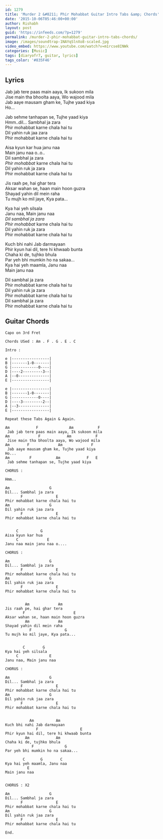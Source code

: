 ```yaml
---
id: 1279
title: 'Murder 2 &#8211; Phir Mohabbat Guitar Intro Tabs &amp; Chords'
date: '2015-10-06T05:46:00+00:00'
author: Rishabh
layout: post
guid: 'https://infeeds.com/?p=1279'
permalink: /murder-2-phir-mohabbat-guitar-intro-tabs-chords/
image: /images/soundtrap-1NAYqSlnXo8-scaled.jpg
video_embed: https://www.youtube.com/watch?v=m1rcse8INWk
categories: [Music]
tags: [diaryofr7, guitar, lyrics]
tags_color: '#835F46'
---
```


## Lyrics

Jab jab tere paas main aaya, Ik sukoon mila  
Jise main tha bhoolta aaya, Wo wajood mila  
Jab aaye mausam gham ke, Tujhe yaad kiya  
Ho…

Jab sehme tanhapan se, Tujhe yaad kiya  
Hmm..dil… Sambhal ja zara  
Phir mohabbat karne chala hai tu  
Dil yahin ruk jaa zara  
Phir mohabbat karne chala hai tu

Aisa kyun kar hua janu naa  
Main janu naa o..o..  
Dil sambhal ja zara  
*Phir mohabbat* karne chala hai tu  
Dil yahin ruk ja zara  
Phir mohabbat karne chala hai tu

Jis raah pe, hai ghar tera  
Aksar wahan se, haan main hoon guzra  
Shayad yahin dil mein raha  
Tu mujh ko mil jaye, Kya pata…

Kya hai yeh silsala  
Janu naa, Main janu naa  
*Dil sambhal ja zara*  
*Phir mohabbat* karne chala hai tu  
Dil yahin ruk ja zara  
Phir mohabbat karne chala hai tu

Kuch bhi nahi Jab darmayaan  
Phir kyun hai dil, tere hi khwaab bunta  
Chaha ki de, tujhko bhula  
Par yeh bhi mumkin ho na sakaa…  
Kya hai yeh maamla, Janu naa  
Main janu naa

Dil sambhal ja zara  
Phir mohabbat karne chala hai tu  
Dil yahin ruk ja zara  
Phir mohabbat karne chala hai tu  
Dil sambhal ja zara  
Phir mohabbat karne chala hai tu

## Guitar Chords

```
Capo on 3rd Fret

Chords USed : Am . F . G . E . C

Intro :

e |-----------------|
B |-------1-0-------|
G |------------0----|
D |----2---------3--|
A |--0--------------|
E |-----------------|

e |-----------------|
B |-------1-0-------|
G |------------0----|
D |----3---------2--|
A |--3--------------|
E |-----------------|

Repeat these Tabs Again & Again.

Am            F              Am           F
 Jab jab tere paas main aaya, Ik sukoon mila
Am             F            Am           F
 Jise main tha bhoolta aaya, Wo wajood mila
Am        F             Am             F
 Jab aaye mausam gham ke, Tujhe yaad kiya
Ho...
Am         F           Am            F   E
 Jab sehme tanhapan se, Tujhe yaad kiya

CHORUS :

Hmm..

Am                  G
Dil... Sambhal ja zara
       F               E
Phir mohabbat karne chala hai tu
Am                  G
Dil yahin ruk jaa zara
       F               E
Phir mohabbat karne chala hai tu


     C          G
Aisa kyun kar hua
     C             E
Janu naa main janu naa o....

CHORUS :

Am                  G
Dil... Sambhal ja zara
       F               E
Phir mohabbat karne chala hai tu
Am                  G
Dil yahin ruk jaa zara
       F               E
Phir mohabbat karne chala hai tu


         Am             Am
Jis raah pe, hai ghar tera
        F                      E
Aksar wahan se, haan main hoon guzra
         Am             Am
Shayad yahin dil mein raha
           F               G
Tu mujh ko mil jaye, Kya pata...


        C        G   
Kya hai yeh silsala
     C              E
Janu naa, Main janu naa

CHORUS :

Am                  G
Dil... Sambhal ja zara
       F               E
Phir mohabbat karne chala hai tu
Am                  G
Dil yahin ruk jaa zara
       F               E
Phir mohabbat karne chala hai tu


           Am          Am
Kuch bhi nahi Jab darmayaan
              F                   E
Phir kyun hai dil, tere hi khwaab bunta
         Am            Am
Chaha ki de, tujhko bhula
            F              G
Par yeh bhi mumkin ho na sakaa...

        C       G        C
Kya hai yeh maamla, Janu naa
          E
Main janu naa


CHORUS : X2

Am                  G
Dil... Sambhal ja zara
       F               E
Phir mohabbat karne chala hai tu
Am                  G
Dil yahin ruk jaa zara
       F               E
Phir mohabbat karne chala hai tu

End.
```